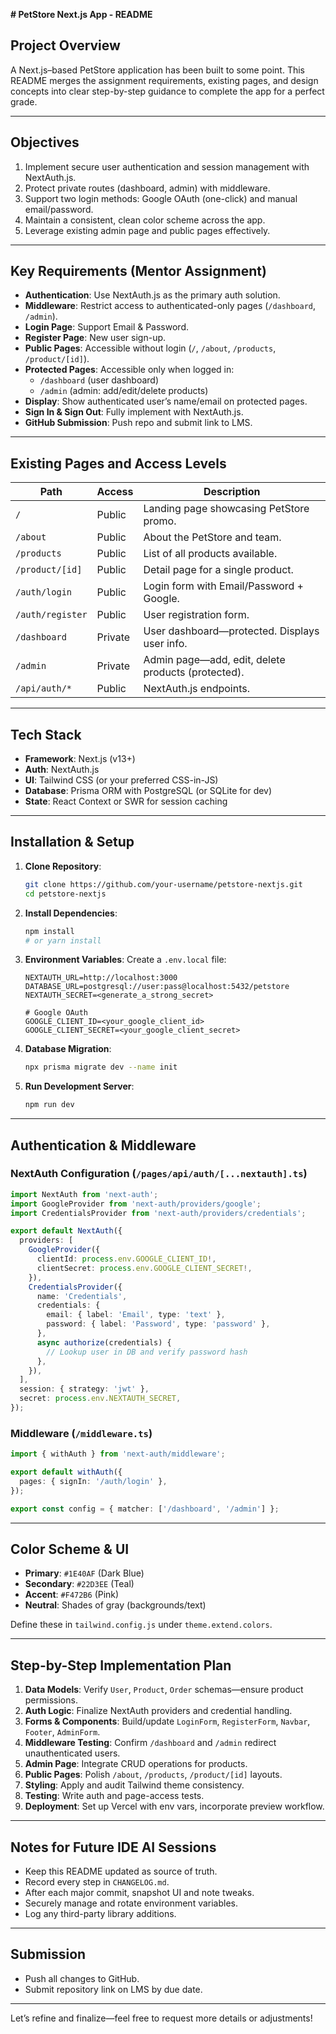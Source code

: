 **# PetStore Next.js App - README**

## Project Overview

A Next.js–based PetStore application has been built to some point. This README merges the assignment requirements, existing pages, and design concepts into clear step-by-step guidance to complete the app for a perfect grade.

---

## Objectives

1. Implement secure user authentication and session management with NextAuth.js.
2. Protect private routes (dashboard, admin) with middleware.
3. Support two login methods: Google OAuth (one-click) and manual email/password.
4. Maintain a consistent, clean color scheme across the app.
5. Leverage existing admin page and public pages effectively.

---

## Key Requirements (Mentor Assignment)

- **Authentication**: Use NextAuth.js as the primary auth solution.
- **Middleware**: Restrict access to authenticated-only pages (`/dashboard`, `/admin`).
- **Login Page**: Support Email & Password.
- **Register Page**: New user sign-up.
- **Public Pages**: Accessible without login (`/`, `/about`, `/products`, `/product/[id]`).
- **Protected Pages**: Accessible only when logged in:
  - `/dashboard` (user dashboard)
  - `/admin` (admin: add/edit/delete products)
- **Display**: Show authenticated user’s name/email on protected pages.
- **Sign In & Sign Out**: Fully implement with NextAuth.js.
- **GitHub Submission**: Push repo and submit link to LMS.

---

## Existing Pages and Access Levels

| Path             | Access  | Description                                        |
| ---------------- | ------- | -------------------------------------------------- |
| `/`              | Public  | Landing page showcasing PetStore promo.            |
| `/about`         | Public  | About the PetStore and team.                       |
| `/products`      | Public  | List of all products available.                    |
| `/product/[id]`  | Public  | Detail page for a single product.                  |
| `/auth/login`    | Public  | Login form with Email/Password + Google.           |
| `/auth/register` | Public  | User registration form.                            |
| `/dashboard`     | Private | User dashboard—protected. Displays user info.      |
| `/admin`         | Private | Admin page—add, edit, delete products (protected). |
| `/api/auth/*`    | Public  | NextAuth.js endpoints.                             |

---

## Tech Stack

- **Framework**: Next.js (v13+)
- **Auth**: NextAuth.js
- **UI**: Tailwind CSS (or your preferred CSS-in-JS)
- **Database**: Prisma ORM with PostgreSQL (or SQLite for dev)
- **State**: React Context or SWR for session caching

---

## Installation & Setup

1. **Clone Repository**:
   ```bash
   git clone https://github.com/your-username/petstore-nextjs.git
   cd petstore-nextjs
   ```
2. **Install Dependencies**:
   ```bash
   npm install
   # or yarn install
   ```
3. **Environment Variables**: Create a `.env.local` file:

   ```dotenv
   NEXTAUTH_URL=http://localhost:3000
   DATABASE_URL=postgresql://user:pass@localhost:5432/petstore
   NEXTAUTH_SECRET=<generate_a_strong_secret>

   # Google OAuth
   GOOGLE_CLIENT_ID=<your_google_client_id>
   GOOGLE_CLIENT_SECRET=<your_google_client_secret>
   ```

4. **Database Migration**:
   ```bash
   npx prisma migrate dev --name init
   ```
5. **Run Development Server**:
   ```bash
   npm run dev
   ```

---

## Authentication & Middleware

### NextAuth Configuration (`/pages/api/auth/[...nextauth].ts`)

```ts
import NextAuth from 'next-auth';
import GoogleProvider from 'next-auth/providers/google';
import CredentialsProvider from 'next-auth/providers/credentials';

export default NextAuth({
  providers: [
    GoogleProvider({
      clientId: process.env.GOOGLE_CLIENT_ID!,
      clientSecret: process.env.GOOGLE_CLIENT_SECRET!,
    }),
    CredentialsProvider({
      name: 'Credentials',
      credentials: {
        email: { label: 'Email', type: 'text' },
        password: { label: 'Password', type: 'password' },
      },
      async authorize(credentials) {
        // Lookup user in DB and verify password hash
      },
    }),
  ],
  session: { strategy: 'jwt' },
  secret: process.env.NEXTAUTH_SECRET,
});
```

### Middleware (`/middleware.ts`)

```ts
import { withAuth } from 'next-auth/middleware';

export default withAuth({
  pages: { signIn: '/auth/login' },
});

export const config = { matcher: ['/dashboard', '/admin'] };
```

---

## Color Scheme & UI

- **Primary**: `#1E40AF` (Dark Blue)
- **Secondary**: `#22D3EE` (Teal)
- **Accent**: `#F472B6` (Pink)
- **Neutral**: Shades of gray (backgrounds/text)

Define these in `tailwind.config.js` under `theme.extend.colors`.

---

## Step-by-Step Implementation Plan

1. **Data Models**: Verify `User`, `Product`, `Order` schemas—ensure product permissions.
2. **Auth Logic**: Finalize NextAuth providers and credential handling.
3. **Forms & Components**: Build/update `LoginForm`, `RegisterForm`, `Navbar`, `Footer`, `AdminForm`.
4. **Middleware Testing**: Confirm `/dashboard` and `/admin` redirect unauthenticated users.
5. **Admin Page**: Integrate CRUD operations for products.
6. **Public Pages**: Polish `/about`, `/products`, `/product/[id]` layouts.
7. **Styling**: Apply and audit Tailwind theme consistency.
8. **Testing**: Write auth and page-access tests.
9. **Deployment**: Set up Vercel with env vars, incorporate preview workflow.

---

## Notes for Future IDE AI Sessions

- Keep this README updated as source of truth.
- Record every step in `CHANGELOG.md`.
- After each major commit, snapshot UI and note tweaks.
- Securely manage and rotate environment variables.
- Log any third-party library additions.

---

## Submission

- Push all changes to GitHub.
- Submit repository link on LMS by due date.

---

Let’s refine and finalize—feel free to request more details or adjustments!

